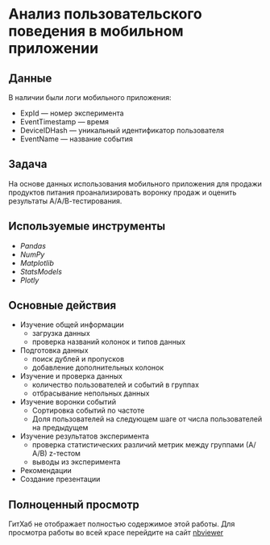 # Анализ пользовательского поведения в мобильном приложении

## Данные

В наличии были логи мобильного приложения:
- ExpId — номер эксперимента
- EventTimestamp — время
- DeviceIDHash — уникальный идентификатор пользователя
- EventName — название события

## Задача

На основе данных использования мобильного приложения для продажи продуктов питания проанализировать воронку продаж и оценить результаты А/А/В-тестирования.

## Используемые инструменты
- *Pandas*
- *NumPy*
- *Matplotlib*
- *StatsModels*
- *Plotly*

## Основные действия
- Изучение общей информации
    - загрузка данных
    - проверка названий колонок и типов данных
- Подготовка данных
    - поиск дублей и пропусков
    - добавление дополнительных колонок
- Изучение и проверка данных
    - количество пользователей и событий в группах
    - отбрасывание непольных данных
- Изучение воронки событий
    - Сортировка событий по частоте
    - Доля пользователей на следующем шаге от числа пользователей на предыдущем
- Изучение результатов эксперимента
    - проверка статистических различий метрик между группами (А/А/В) z-тестом
    - выводы из эксперимента
- Рекомендации
- Создание презентации

## Полноценный просмотр
ГитХаб не отображает полностью содержимое этой работы. Для просмотра работы во всей красе перейдите на сайт [nbviewer](https://nbviewer.jupyter.org/github/IvanKuznetsovAnalyst/praktikum/blob/master/Project_09_user_behavior/Project_09_user_behavior.ipynb)